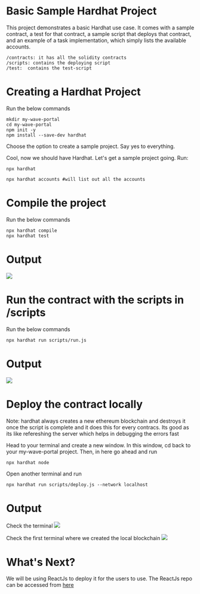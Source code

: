 # Basic Sample Hardhat Project

This project demonstrates a basic Hardhat use case. It comes with a sample contract, a test for that contract, a sample script that deploys that contract, and an example of a task implementation, which simply lists the available accounts.

```
/contracts: it has all the solidity contracts
/scripts: contains the deploying script
/test:  contains the test-script
```
# Creating a Hardhat Project
Run the below commands
```shell
mkdir my-wave-portal
cd my-wave-portal
npm init -y
npm install --save-dev hardhat
```
Choose the option to create a sample project. Say yes to everything.

Cool, now we should have Hardhat. Let's get a sample project going. Run:
```shell
npx hardhat
```

```shell
npx hardhat accounts #will list out all the accounts
```

# Compile the project
Run the below commands
```shell
npx hardhat compile
npx hardhat test
```

# Output
<img src="https://i.imgur.com/gn8Qqbf.png">

# Run the contract with the scripts in /scripts
Run the below commands
```shell
npx hardhat run scripts/run.js
```

# Output
<img src="https://i.imgur.com/gZgLmdF.png">

# Deploy the contract locally
Note: hardhat always creates a new ethereum blockchain and destroys it once the script is complete and it does this for every contracs. Its good as its like refereshing the server which helps in debugging the errors fast

Head to your terminal and create a new window. In this window, cd back to your my-wave-portal project. Then, in here go ahead and run
```shell
npx hardhat node
```

Open another terminal and run
```shell
npx hardhat run scripts/deploy.js --network localhost
```

# Output
Check the terminal
<img src="https://i.imgur.com/INuFQgX.png">

Check the first terminal where we created the local blockchain
<img src="https://i.imgur.com/zyyLsNH.png">

# What's Next?
We will be using ReactJs to deploy it for the users to use. The ReactJs repo can be accessed from [here](https://github.com/dakshp07/react-wave-portal)
